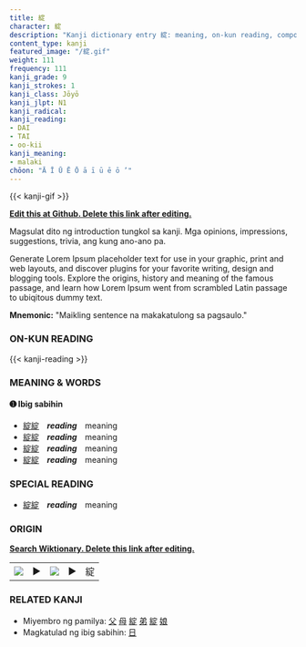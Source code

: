 ```yaml
---
title: 綻
character: 綻
description: "Kanji dictionary entry 綻: meaning, on-kun reading, compounds, origin, related kanji"
content_type: kanji
featured_image: "/綻.gif"
weight: 111
frequency: 111
kanji_grade: 9
kanji_strokes: 1
kanji_class: Jōyō
kanji_jlpt: N1
kanji_radical: 
kanji_reading: 
- DAI
- TAI
- oo-kii
kanji_meaning:
- malaki
chōon: "Ā Ī Ū Ē Ō ā ī ū ē ō ’"
---
```

[//]: # (Don't edit the line below. Kanji animated GIF code is automatically generated.)
{{< kanji-gif >}}

[//]: # (Edit below this line.)

**[Edit this at Github. Delete this link after editing.](https://github.com/tim0g/tim/tree/main/content/kanji/綻/index.md)**

Magsulat dito ng introduction tungkol sa kanji. Mga opinions, impressions, suggestions, trivia, ang kung ano-ano pa.

Generate Lorem Ipsum placeholder text for use in your graphic, print and web layouts, and discover plugins for your favorite writing, design and blogging tools. Explore the origins, history and meaning of the famous passage, and learn how Lorem Ipsum went from scrambled Latin passage to ubiqitous dummy text.
 
**Mnemonic:** "Maikling sentence na makakatulong sa pagsaulo."

### ON-KUN READING

[//]: # (Don't edit the line below. ON-KUN READING code is automatically generated.)
{{< kanji-reading >}}

### MEANING & WORDS

#### ➊ **Ibig sabihin**
  - [綻](../綻)[綻](../綻)　***reading***　meaning
  - [綻](../綻)[綻](../綻)　***reading***　meaning
  - [綻](../綻)[綻](../綻)　***reading***　meaning
  - [綻](../綻)[綻](../綻)　***reading***　meaning

### SPECIAL READING
  - [綻](../綻)[綻](../綻)　***reading***　meaning

### ORIGIN

**[Search Wiktionary. Delete this link after editing.](https://wiktionary.org/wiki/綻)**
<table class="kanji-table"><tr><td>
<img src="60px-綻-bronze.svg.png">
</td><td>▶</td><td>
<img src="60px-綻-oracle.svg.png">
</td><td>▶</td>
<td class="kanji-origin">綻</td>
</tr></table>

### RELATED KANJI
- Miyembro ng pamilya: [父](../父) [母](../母) [綻](../綻) [弟](../弟) [綻](../綻) [娘](../娘)
- Magkatulad ng ibig sabihin: [日](../日)
